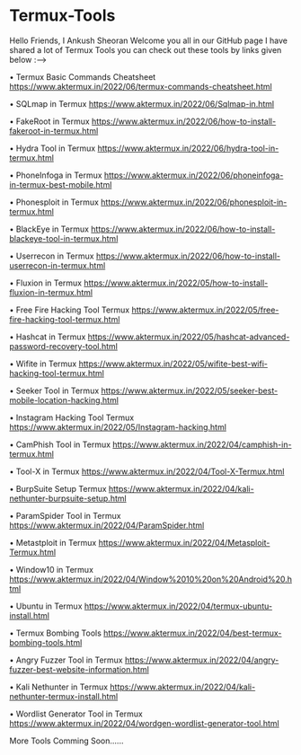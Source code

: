 # Termux-Tools
Hello Friends, I Ankush Sheoran Welcome you all in our GitHub page 
I have shared a lot of Termux Tools you can check out these tools by links given below :-->

• Termux Basic Commands Cheatsheet
https://www.aktermux.in/2022/06/termux-commands-cheatsheet.html
  
• SQLmap in Termux
 https://www.aktermux.in/2022/06/Sqlmap-in.html

• FakeRoot in Termux 
https://www.aktermux.in/2022/06/how-to-install-fakeroot-in-termux.html

• Hydra Tool in Termux
https://www.aktermux.in/2022/06/hydra-tool-in-termux.html

• PhoneInfoga in Termux
https://www.aktermux.in/2022/06/phoneinfoga-in-termux-best-mobile.html

• Phonesploit in Termux
https://www.aktermux.in/2022/06/phonesploit-in-termux.html

• BlackEye in Termux
https://www.aktermux.in/2022/06/how-to-install-blackeye-tool-in-termux.html

• Userrecon in Termux
https://www.aktermux.in/2022/06/how-to-install-userrecon-in-termux.html

• Fluxion in Termux
https://www.aktermux.in/2022/05/how-to-install-fluxion-in-termux.html

• Free Fire Hacking Tool Termux
https://www.aktermux.in/2022/05/free-fire-hacking-tool-termux.html

• Hashcat in Termux
https://www.aktermux.in/2022/05/hashcat-advanced-password-recovery-tool.html

• Wifite in Termux
https://www.aktermux.in/2022/05/wifite-best-wifi-hacking-tool-termux.html

• Seeker Tool in Termux
https://www.aktermux.in/2022/05/seeker-best-mobile-location-hacking.html

• Instagram Hacking Tool Termux
https://www.aktermux.in/2022/05/Instagram-hacking.html

• CamPhish Tool in Termux
https://www.aktermux.in/2022/04/camphish-in-termux.html

• Tool-X in Termux
https://www.aktermux.in/2022/04/Tool-X-Termux.html

• BurpSuite Setup Termux
https://www.aktermux.in/2022/04/kali-nethunter-burpsuite-setup.html

• ParamSpider Tool in Termux
https://www.aktermux.in/2022/04/ParamSpider.html

• Metastploit in Termux
https://www.aktermux.in/2022/04/Metasploit-Termux.html

• Window10 in Termux
https://www.aktermux.in/2022/04/Window%2010%20on%20Android%20.html

• Ubuntu in Termux
https://www.aktermux.in/2022/04/termux-ubuntu-install.html

• Termux Bombing Tools
https://www.aktermux.in/2022/04/best-termux-bombing-tools.html

• Angry Fuzzer Tool in Termux
https://www.aktermux.in/2022/04/angry-fuzzer-best-website-information.html

• Kali Nethunter in Termux
https://www.aktermux.in/2022/04/kali-nethunter-termux-install.html

• Wordlist Generator Tool in Termux
https://www.aktermux.in/2022/04/wordgen-wordlist-generator-tool.html

More Tools Comming Soon......
